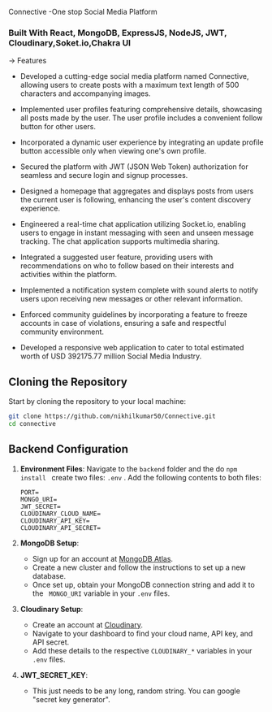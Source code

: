  Connective -One stop Social Media Platform
 ### Built With React, MongoDB, ExpressJS, NodeJS, JWT, Cloudinary,Soket.io,Chakra UI

 → Features

- Developed a cutting-edge social media platform named Connective, allowing users to create posts with a maximum text length of 500 characters and accompanying images.

- Implemented user profiles featuring comprehensive details, showcasing all posts made by the user. The user profile includes a convenient follow button for other users.

- Incorporated a dynamic user experience by integrating an update profile button accessible only when viewing one's own profile.

- Secured the platform with JWT (JSON Web Token) authorization for seamless and secure login and signup processes.

- Designed a homepage that aggregates and displays posts from users the current user is following, enhancing the user's content discovery experience.

- Engineered a real-time chat application utilizing Socket.io, enabling users to engage in instant messaging with seen and unseen message tracking. The chat application supports multimedia sharing.

- Integrated a suggested user feature, providing users with recommendations on who to follow based on their interests and activities within the platform.

- Implemented a notification system complete with sound alerts to notify users upon receiving new messages or other relevant information.

- Enforced community guidelines by incorporating a feature to freeze accounts in case of violations, ensuring a safe and respectful community environment.

 - Developed a responsive web application to cater to  total estimated worth of USD 392175.77 million Social Media Industry.

## Cloning the Repository

Start by cloning the repository to your local machine:

```bash
git clone https://github.com/nikhilkumar50/Connective.git
cd connective
```
## Backend Configuration

1. **Environment Files**: Navigate to the `backend` folder and the do `npm install ` create two files: `.env` . Add the following contents to both files:

    ```plaintext
   PORT=
   MONGO_URI=
   JWT_SECRET=
   CLOUDINARY_CLOUD_NAME=
   CLOUDINARY_API_KEY=
   CLOUDINARY_API_SECRET=
    ```
 2. **MongoDB Setup**: 
    - Sign up for an account at [MongoDB Atlas](https://www.mongodb.com/cloud/atlas).
    - Create a new cluster and follow the instructions to set up a new database.
    - Once set up, obtain your MongoDB connection string and add it to the ` MONGO_URI` variable in your `.env` files.
   

3. **Cloudinary Setup**:
    - Create an account at [Cloudinary](https://cloudinary.com/).
    - Navigate to your dashboard to find your cloud name, API key, and API secret.
    - Add these details to the respective `CLOUDINARY_*` variables in your `.env` files.
 
4. **JWT_SECRET_KEY**:
    - This just needs to be any long, random string. You can google "secret key generator".

